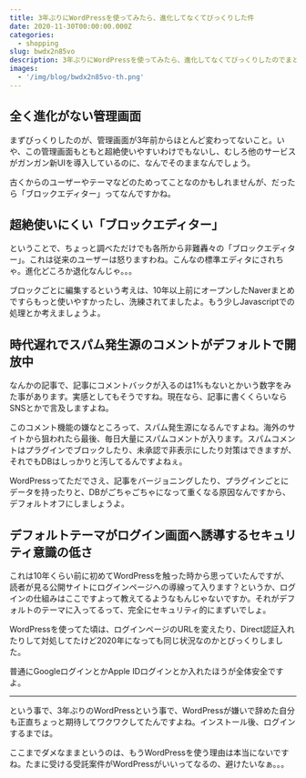 ```yaml
---
title: 3年ぶりにWordPressを使ってみたら、進化してなくてびっくりした件
date: 2020-11-30T00:00:00.000Z
categories:
  - shopping
slug: bwdx2n85vo
description: 3年ぶりにWordPressを使ってみたら、進化してなくてびっくりしたのでまとめました。
images:
  - '/img/blog/bwdx2n85vo-th.png'
---
```


## 全く進化がない管理画面

まずびっくりしたのが、管理画面が3年前からほとんど変わってないこと。いや、この管理画面もともと超絶使いやすいわけでもないし、むしろ他のサービスがガンガン新UIを導入しているのに、なんでそのままなんでしょう。

古くからのユーザーやテーマなどのためってことなのかもしれませんが、だったら「ブロックエディター」ってなんですかね。

## 超絶使いにくい「ブロックエディター」

ということで、ちょっと調べただけでも各所から非難轟々の「ブロックエディター」。これは従来のユーザーは怒りますわね。こんなの標準エディタにされちゃ。進化どころか退化なんじゃ。。。

ブロックごとに編集するという考えは、10年以上前にオープンしたNaverまとめですらもっと使いやすかったし、洗練されてましたよ。もう少しJavascriptでの処理とか考えましょうよ。

## 時代遅れでスパム発生源のコメントがデフォルトで開放中

なんかの記事で、記事にコメントバックが入るのは1%もないとかいう数字をみた事があります。実感としてもそうですね。現在なら、記事に書くくらいならSNSとかで言及しますよね。

このコメント機能の嫌なところって、スパム発生源になるんですよね。海外のサイトから狙われたら最後、毎日大量にスパムコメントが入ります。スパムコメントはプラグインでブロックしたり、未承認で非表示にしたり対策はできますが、それでもDBはしっかりと汚してるんですよねぇ。

WordPressってただでさえ、記事をバージョニングしたり、プラグインごとにデータを持ったりと、DBがごちゃごちゃになって重くなる原因なんですから、デフォルトオフにしましょうよ。

## デフォルトテーマがログイン画面へ誘導するセキュリティ意識の低さ

これは10年くらい前に初めてWordPressを触った時から思っていたんですが、読者が見る公開サイトにログインページへの導線って入ります？というか、ログインの仕組みはここですよって教えてるようなもんじゃないですか。それがデフォルトのテーマに入ってるって、完全にセキュリティ的にまずいでしょ。

WordPressを使ってた頃は、ログインページのURLを変えたり、Direct認証入れたりして対処してたけど2020年になっても同じ状況なのかとびっくりしました。

普通にGoogleログインとかApple IDログインとか入れたほうが全体安全ですよ。

---

という事で、3年ぶりのWordPressという事で、WordPressが嫌いで辞めた自分も正直ちょっと期待してワクワクしてたんですよね。インストール後、ログインするまでは。

ここまでダメなままというのは、もうWordPressを使う理由は本当にないですね。たまに受ける受託案件がWordPressがいいってなるの、避けたいなぁ。。。
